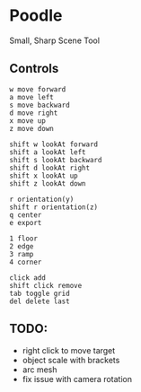 # Poodle

Small, Sharp Scene Tool

## Controls

```
w move forward
a move left
s move backward
d move right
x move up
z move down

shift w lookAt forward
shift a lookAt left
shift s lookAt backward
shift d lookAt right
shift x lookAt up
shift z lookAt down

r orientation(y)
shift r orientation(z)
q center
e export

1 floor
2 edge
3 ramp
4 corner

click add
shift click remove
tab toggle grid
del delete last
```

## TODO: 

- right click to move target
- object scale with brackets
- arc mesh
- fix issue with camera rotation